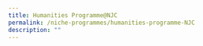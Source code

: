 ```yaml
---
title: Humanities Programme@NJC
permalink: /niche-programmes/humanities-programme-NJC
description: ""
---
```

